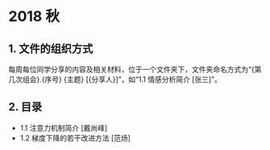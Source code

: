# 2018 秋

## 1. 文件的组织方式

每周每位同学分享的内容及相关材料，位于一个文件夹下，文件夹命名方式为“{第几次组会}.{序号} {主题} [{分享人}]”，如“1.1 情感分析简介 [张三]”。

## 2. 目录

- 1.1 注意力机制简介 [戴尚峰]
- 1.2 梯度下降的若干改进方法 [范炀]
